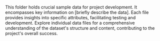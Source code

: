This folder holds crucial sample data for project development. It encompasses key information on [briefly describe the data]. Each file provides insights into specific attributes, facilitating testing and development. Explore individual data files for a comprehensive understanding of the dataset's structure and content, contributing to the project's overall success.
